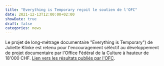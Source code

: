 ```yaml
---
title: "Everything is Temporary reçoit le soutien de l'OFC"
date: 2021-12-13T12:00:00+02:00
showDate: true
draft: false
categories: news
---
```


Le projet de long-métrage documentaire "Everything is Temporary") de Juliette Klinke est retenu pour l'encouragement séléctif au développement de projet documentaire par l'Office Fédéral de la Culture à hauteur de 18'000 CHF. [Lien vers les résultats publiés par l'OFC](https://www.bak.admin.ch/dam/bak/de/dokumente/kulturschaffende-film/resultate/Resultate-SFF-DOC-4-21.pdf.download.pdf/Resultate-SFF-DOC-4-21.pdf).